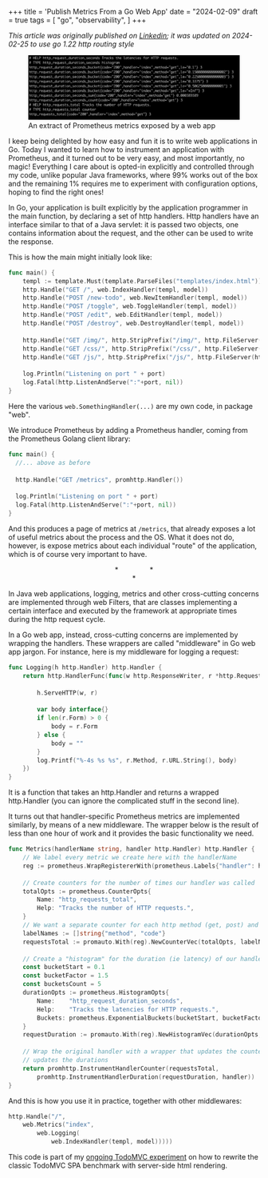 +++
title = 'Publish Metrics From a Go Web App'
date = "2024-02-09"
draft = true
tags = [
    "go",
    "observability",
]
+++

*This article was originally published on [Linkedin](https://www.linkedin.com/pulse/publish-metrics-from-go-web-app-matteo-vaccari-m2bbf/ "Publish metrics from a Go web app"); it was updated on 2024-02-25 to use go&nbsp;1.22 http routing style*

<figure>
  <img src="prometheus.jpeg" alt="An extract of Prometheus metrics exposes by a web app">
  <figcaption>An extract of Prometheus metrics exposed by a web app</figcaption>
</figure>


I keep being delighted by how easy and fun it is to write web applications in Go. Today I&nbsp;wanted to learn how to instrument an application with Prometheus, and it turned out to be very easy, and most importantly, no magic! Everything I care about is opted-in explicitly  and  controlled through my code,  unlike popular Java frameworks, where 99% works out of the box and the remaining 1% requires me to experiment with configuration options, hoping to find the right ones!

In Go, your application is built explicitly by the application programmer in the main function, by declaring a set of http handlers. Http handlers have an interface similar to that of a Java servlet: it is passed two objects, one contains information about the request, and the other can be used to write the response.

This is how the main might initially look like:

```go
func main() {
    templ := template.Must(template.ParseFiles("templates/index.html"))
    http.Handle("GET /", web.IndexHandler(templ, model))
    http.Handle("POST /new-todo", web.NewItemHandler(templ, model))
    http.Handle("POST /toggle", web.ToggleHandler(templ, model))
    http.Handle("POST /edit", web.EditHandler(templ, model))
    http.Handle("POST /destroy", web.DestroyHandler(templ, model))

    http.Handle("GET /img/", http.StripPrefix("/img/", http.FileServer(http.Dir("./public/img"))))
    http.Handle("GET /css/", http.StripPrefix("/css/", http.FileServer(http.Dir("./public/css"))))
    http.Handle("GET /js/", http.StripPrefix("/js/", http.FileServer(http.Dir("./public/js"))))

    log.Println("Listening on port " + port)
    log.Fatal(http.ListenAndServe(":"+port, nil))
}
```

Here the various `web.SomethingHandler(...)` are my own code, in package "web".

We introduce Prometheus by adding a Prometheus handler, coming from the Prometheus Golang client library:

```go
func main() {
  //... above as before

  http.Handle("GET /metrics", promhttp.Handler())

  log.Println("Listening on port " + port)
  log.Fatal(http.ListenAndServe(":"+port, nil))
}
```

And this produces a page of metrics at `/metrics`, that already exposes a lot of useful metrics about the process and the OS. What it does  not  do, however, is expose metrics about each individual "route" of the application, which is of course very important to have.

<div align="center">
  *&nbsp;&nbsp;&nbsp;&nbsp;&nbsp;&nbsp;&nbsp;&nbsp;&nbsp;&nbsp;&nbsp;&nbsp;&nbsp;&nbsp;&nbsp;&nbsp;*<br>*
</div>

In Java web applications, logging, metrics and other cross-cutting concerns are implemented through web Filters, that are classes implementing a certain interface and executed by the framework at appropriate times during the http request cycle.

In a Go web app, instead, cross-cutting concerns are implemented by wrapping the handlers. These wrappers are called "middleware" in Go web app jargon. For instance, here is my middleware for logging a request:

```go
func Logging(h http.Handler) http.Handler {
    return http.HandlerFunc(func(w http.ResponseWriter, r *http.Request) {

        h.ServeHTTP(w, r)

        var body interface{}
        if len(r.Form) > 0 {
            body = r.Form
        } else {
            body = ""
        }
        log.Printf("%-4s %s %s", r.Method, r.URL.String(), body)
    })
}
```

It is a function that takes an http.Handler and returns a wrapped http.Handler (you can ignore the complicated stuff in the second line).

It turns out that handler-specific Prometheus metrics are implemented similarly, by means of a new middleware. The wrapper below is the result of less than one hour of work and it provides the basic functionality we need.

```go
func Metrics(handlerName string, handler http.Handler) http.Handler {
    // We label every metric we create here with the handlerName
    reg := prometheus.WrapRegistererWith(prometheus.Labels{"handler": handlerName}, prometheus.DefaultRegisterer)

    // Create counters for the number of times our handler was called
    totalOpts := prometheus.CounterOpts{
        Name: "http_requests_total",
        Help: "Tracks the number of HTTP requests.",
    }
    // We want a separate counter for each http method (get, post) and http status code (200, 400, etc.)
    labelNames := []string{"method", "code"}
    requestsTotal := promauto.With(reg).NewCounterVec(totalOpts, labelNames)

    // Create a "histogram" for the duration (ie latency) of our handler
    const bucketStart = 0.1
    const bucketFactor = 1.5
    const bucketsCount = 5
    durationOpts := prometheus.HistogramOpts{
        Name:    "http_request_duration_seconds",
        Help:    "Tracks the latencies for HTTP requests.",
        Buckets: prometheus.ExponentialBuckets(bucketStart, bucketFactor, bucketsCount),
    }
    requestDuration := promauto.With(reg).NewHistogramVec(durationOpts, []string{"method", "code"})

    // Wrap the original handler with a wrapper that updates the counters, and a wrapper that
    // updates the durations
    return promhttp.InstrumentHandlerCounter(requestsTotal,
        promhttp.InstrumentHandlerDuration(requestDuration, handler))
}
```

And this is how you use it in practice, together with other middlewares:

```go
http.Handle("/",
    web.Metrics("index",
        web.Logging(
            web.IndexHandler(templ, model)))))
```

This code is part of my [ongoing TodoMVC experiment](https://github.com/xpmatteo/todomvc-golang)  on how to rewrite the classic TodoMVC SPA benchmark with server-side html rendering.